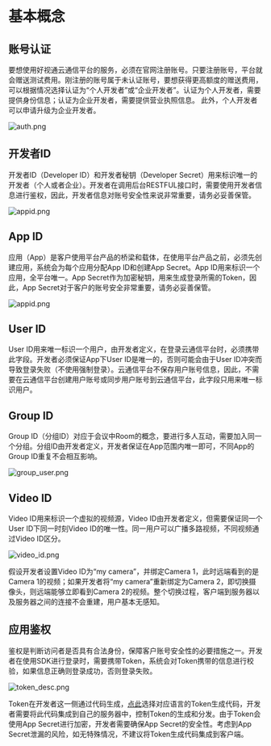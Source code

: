 # 基本概念

## 账号认证
要想使用好视通云通信平台的服务，必须在官网注册账号。只要注册账号，平台就会赠送测试费用。刚注册的账号属于未认证账号，要想获得更高额度的赠送费用，可以根据情况选择认证为“个人开发者”或“企业开发者”。认证为个人开发者，需要提供身份信息；认证为企业开发者，需要提供营业执照信息。 此外，个人开发者可以申请升级为企业开发者。

<img alt="auth.png" src="http://fs.hst.com/download/paas/images/documentation/platform/auth.png" align="center" />

## 开发者ID
开发者ID（Developer ID）和开发者秘钥（Developer Secret）用来标识唯一的开发者（个人或者企业）。开发者在调用后台RESTFUL接口时，需要使用开发者信息进行鉴权，因此，开发者信息对账号安全性来说非常重要，请务必妥善保管。

<img alt="appid.png" src="http://fs.hst.com/download/paas/images/documentation/platform/developerid.png" align="center" />

## App ID
应用（App）是客户使用平台产品的桥梁和载体，在使用平台产品之前，必须先创建应用，系统会为每个应用分配App ID和创建App Secret。App ID用来标识一个应用，全平台唯一。App Secret作为加密秘钥，用来生成登录所需的Token，因此，App Secret对于客户的账号安全非常重要，请务必妥善保管。

<img alt="appid.png" src="http://fs.hst.com/download/paas/images/documentation/platform/appid.png" align="center" />


## User ID
User ID用来唯一标识一个用户，由开发者定义，在登录云通信平台时，必须携带此字段。开发者必须保证App下User ID是唯一的，否则可能会由于User ID冲突而导致登录失败（不使用强制登录）。云通信平台不保存用户账号信息，因此，不需要在云通信平台创建用户账号或同步用户账号到云通信平台，此字段只用来唯一标识用户。


## Group ID
Group ID（分组ID）对应于会议中Room的概念，要进行多人互动，需要加入同一个分组。分组ID由开发者定义，开发者保证在App范围内唯一即可，不同App的Group ID重复不会相互影响。

<img alt="group_user.png" src="http://fs.hst.com/download/paas/images/documentation/platform/group_user.png" align="center" />

## Video ID
Video ID用来标识一个虚拟的视频源，Video ID由开发者定义，但需要保证同一个User ID下同一时刻Video ID的唯一性。同一用户可以广播多路视频，不同视频通过Video ID区分。

<img alt="video_id.png" src="http://fs.hst.com/download/paas/images/documentation/platform/video_id.png" align="center" />

假设开发者设置Video ID为“my camera”，并绑定Camera 1，此时远端看到的是Camera 1的视频；如果开发者将“my camera”重新绑定为Camera 2，即切换摄像头，则远端能够立即看到Camera 2的视频。整个切换过程，客户端到服务器以及服务器之间的连接不会重建，用户基本无感知。 

## 应用鉴权
鉴权是判断访问者是否具有合法身份，保障客户账号安全性的必要措施之一。开发者在使用SDK进行登录时，需要携带Token，系统会对Token携带的信息进行校验，如果信息正确则登录成功，否则登录失败。

<img alt="token_desc.png" src="http://fs.hst.com/download/paas/images/documentation/platform/token_desc.png" align="center" />

Token在开发者这一侧通过代码生成，[点此](code)选择对应语言的Token生成代码，开发者需要将此代码集成到自己的服务器中，控制Token的生成和分发。由于Token会使用App Secret进行加密，开发者需要确保App Secret的安全性。考虑到App Secret泄漏的风险，如无特殊情况，不建议将Token生成代码集成到客户端。